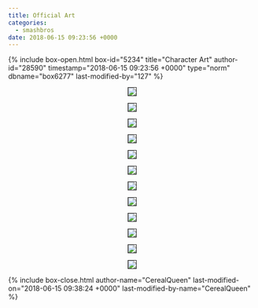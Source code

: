 ```yaml
---
title: Official Art
categories:
  - smashbros
date: 2018-06-15 09:23:56 +0000
---
```

{% include box-open.html box-id="5234" title="Character Art" author-id="28590" timestamp="2018-06-15 09:23:56 +0000" type="norm" dbname="box6277" last-modified-by="127" %}
<center><a href="http - //starmen.net/smashbros/images/captain_falcon.png"><img src="http - //starmen.net/smashbros/images/Captain_Falcon_t.png"  border="1" /></a> 

<a href="http - //starmen.net/smashbros/images/donkey_kong.png"><img src="http - //starmen.net/smashbros/images/Donkey_Kong_t.png"  border="1" /></a> 


<a href="http - //starmen.net/smashbros/images/fox.png"><img src="http - //starmen.net/smashbros/images/Fox_t.png"  border="1" /></a> 

<a href="http - //starmen.net/smashbros/images/jigglypuff.png"><img src="http - //starmen.net/smashbros/images/Jigglypuff_t.png"  border="1" /></a> 

<a href="http - //starmen.net/smashbros/images/kirby.png"><img src="http - //starmen.net/smashbros/images/Kirby_t.png"  border="1" /></a> 

<a href="http - //starmen.net/smashbros/images/link.png"><img src="http - //starmen.net/smashbros/images/Link_t.png"  border="1" /></a> 

<a href="http - //starmen.net/smashbros/images/luigi.png"><img src="http - //starmen.net/smashbros/images/Luigi_t.png"  border="1" /></a> 

<a href="http - //starmen.net/smashbros/images/mario.png"><img src="http - //starmen.net/smashbros/images/Mario_t.png"  border="1" /></a> 

<a href="http - //starmen.net/smashbros/images/ness.png"><img src="http - //starmen.net/smashbros/images/Ness_t.png"  border="1" /></a> 

<a href="http - //starmen.net/smashbros/images/pikachu.png"><img src="http - //starmen.net/smashbros/images/Pikachu_t.png"  border="1" /></a> 

<a href="http - //starmen.net/smashbros/images/samus.png"><img src="http - //starmen.net/smashbros/images/Samus_t.png"  border="1" /></a> 

<a href="http - //starmen.net/smashbros/images/yoshi.png"><img src="http - //starmen.net/smashbros/images/Yoshi_t.png"  border="1" /></a> 

</center>
{% include box-close.html author-name="CerealQueen" last-modified-on="2018-06-15 09:38:24 +0000" last-modified-by-name="CerealQueen" %}
